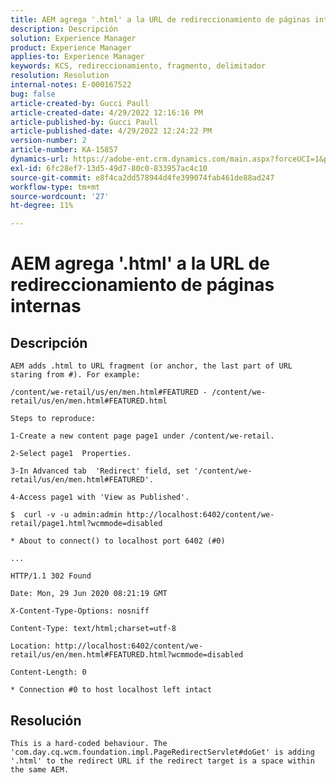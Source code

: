 ```yaml
---
title: AEM agrega '.html' a la URL de redireccionamiento de páginas internas
description: Descripción
solution: Experience Manager
product: Experience Manager
applies-to: Experience Manager
keywords: KCS, redireccionamiento, fragmento, delimitador
resolution: Resolution
internal-notes: E-000167522
bug: false
article-created-by: Gucci Paull
article-created-date: 4/29/2022 12:16:16 PM
article-published-by: Gucci Paull
article-published-date: 4/29/2022 12:24:22 PM
version-number: 2
article-number: KA-15857
dynamics-url: https://adobe-ent.crm.dynamics.com/main.aspx?forceUCI=1&pagetype=entityrecord&etn=knowledgearticle&id=177aa027-b6c7-ec11-a7b6-0022480a10ee
exl-id: 6fc28ef7-13d5-49d7-80c0-833957ac4c10
source-git-commit: e8f4ca2dd578944d4fe399074fab461de88ad247
workflow-type: tm+mt
source-wordcount: '27'
ht-degree: 11%

---
```


# AEM agrega &#39;.html&#39; a la URL de redireccionamiento de páginas internas

## Descripción



```
AEM adds .html to URL fragment (or anchor, the last part of URL staring from #). For example:
```



```
/content/we-retail/us/en/men.html#FEATURED - /content/we-retail/us/en/men.html#FEATURED.html

Steps to reproduce:
```



```
1-Create a new content page page1 under /content/we-retail.
```



```
2-Select page1  Properties.
```



```
3-In Advanced tab  'Redirect' field, set '/content/we-retail/us/en/men.html#FEATURED'.
```



```
4-Access page1 with 'View as Published'.
```



```
$  curl -v -u admin:admin http://localhost:6402/content/we-retail/page1.html?wcmmode=disabled
```



```
* About to connect() to localhost port 6402 (#0)
```



```
...
```



```
HTTP/1.1 302 Found
```



```
Date: Mon, 29 Jun 2020 08:21:19 GMT
```



```
X-Content-Type-Options: nosniff
```



```
Content-Type: text/html;charset=utf-8
```



```
Location: http://localhost:6402/content/we-retail/us/en/men.html#FEATURED.html?wcmmode=disabled
```



```
Content-Length: 0
```



```
* Connection #0 to host localhost left intact
```



## Resolución



```
This is a hard-coded behaviour. The 'com.day.cq.wcm.foundation.impl.PageRedirectServlet#doGet' is adding '.html' to the redirect URL if the redirect target is a space within the same AEM.
```
